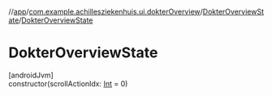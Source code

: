 //[app](../../../index.md)/[com.example.achillesziekenhuis.ui.dokterOverview](../index.md)/[DokterOverviewState](index.md)/[DokterOverviewState](-dokter-overview-state.md)

# DokterOverviewState

[androidJvm]\
constructor(scrollActionIdx: [Int](https://kotlinlang.org/api/latest/jvm/stdlib/kotlin/-int/index.html) = 0)
